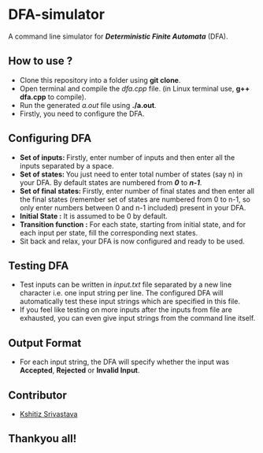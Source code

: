 # DFA-simulator
A command line simulator for <b>_Deterministic Finite Automata_</b> (DFA).

## How to use ?
* Clone this repository into a folder using <b>git clone</b>.
* Open terminal and compile the _dfa.cpp_ file. (in Linux terminal use, <b>g++ dfa.cpp</b> to compile).
* Run the generated _a.out_ file using <b>./a.out</b>.
* Firstly, you need to configure the DFA.

## Configuring DFA
* <b>Set of inputs: </b> Firstly, enter number of inputs and then enter all the inputs separated by a space.
* <b>Set of states: </b> You just need to enter total number of states (say n) in your DFA. By default states are numbered from <b>_0_</b> to <b>_n-1_</b>.
* <b>Set of final states: </b> Firstly, enter number of final states and then enter all the final states (remember set of states are numbered from 0 to n-1, so only enter numbers between 0 and n-1 included) present in your DFA.
* <b>Initial State :</b> It is assumed to be 0 by default.
* <b>Transition function :</b> For each state, starting from initial state, and for each input per state, fill the corresponding next states.
* Sit back and relax, your DFA is now configured and ready to be used.

## Testing DFA
* Test inputs can be written in _input.txt_ file separated by a new line character i.e. one input string per line. The configured DFA will automatically test these input strings which are specified in this file.
* If you feel like testing on more inputs after the inputs from file are exhausted, you can even give input strings from the command line itself.

## Output Format 
* For each input string, the DFA will specify whether the input was <b>Accepted</b>, <b>Rejected</b> or <b>Invalid Input</b>.

## Contributor
* <a href="https://github.com/pirateksh/">Kshitiz Srivastava</a>

## Thankyou all!

